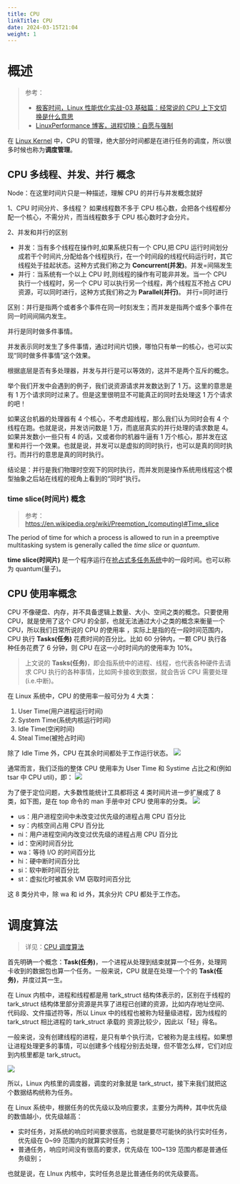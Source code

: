 ```yaml
---
title: CPU
linkTitle: CPU
date: 2024-03-15T21:04
weight: 1
---
```


# 概述

> 参考：
>
> - [极客时间，Linux 性能优化实战-03 基础篇：经常说的 CPU 上下文切换是什么意思](https://time.geekbang.org/column/article/69859)
> - [LinuxPerformance 博客，进程切换：自愿与强制](http://linuxperf.com/?p=209)

在 [Linux Kernel](/docs/1.操作系统/Kernel/Linux%20Kernel/Linux%20Kernel.md) 中，CPU 的管理，绝大部分时间都是在进行任务的调度，所以很多时候也称为**调度管理**。

## CPU 多线程、并发、并行 概念

Node：在这里时间片只是一种描述，理解 CPU 的并行与并发概念就好

1、CPU 时间分片、多线程？
如果线程数不多于 CPU 核心数，会把各个线程都分配一个核心，不需分片，而当线程数多于 CPU 核心数时才会分片。

2、并发和并行的区别

- 并发：当有多个线程在操作时,如果系统只有一个 CPU,把 CPU 运行时间划分成若干个时间片,分配给各个线程执行，在一个时间段的线程代码运行时，其它线程处于挂起状态。这种方式我们称之为 **Concurrent(并发)**。并发=间隔发生
- 并行：当系统有一个以上 CPU 时,则线程的操作有可能非并发。当一个 CPU 执行一个线程时，另一个 CPU 可以执行另一个线程，两个线程互不抢占 CPU 资源，可以同时进行，这种方式我们称之为 **Parallel(并行)**。 并行=同时进行

区别：并行是指两个或者多个事件在同一时刻发生；而并发是指两个或多个事件在同一时间间隔内发生。

并行是同时做多件事情。

并发表示同时发生了多件事情，通过时间片切换，哪怕只有单一的核心，也可以实现“同时做多件事情”这个效果。

根据底层是否有多处理器，并发与并行是可以等效的，这并不是两个互斥的概念。

举个我们开发中会遇到的例子，我们说资源请求并发数达到了 1 万。这里的意思是有 1 万个请求同时过来了。但是这里很明显不可能真正的同时去处理这 1 万个请求的吧！

如果这台机器的处理器有 4 个核心，不考虑超线程，那么我们认为同时会有 4 个线程在跑。也就是说，并发访问数是 1 万，而底层真实的并行处理的请求数是 4。如果并发数小一些只有 4 的话，又或者你的机器牛逼有 1 万个核心，那并发在这里和并行一个效果。也就是说，并发可以是虚拟的同时执行，也可以是真的同时执行。而并行的意思是真的同时执行。

结论是：并行是我们物理时空观下的同时执行，而并发则是操作系统用线程这个模型抽象之后站在线程的视角上看到的“同时”执行。

### time slice(时间片) 概念

> 参考：<https://en.wikipedia.org/wiki/Preemption_(computing)#Time_slice>

The period of time for which a process is allowed to run in a preemptive multitasking system is generally called the _time slice_ or _quantum_.

**time slice(时间片)** 是一个程序运行在[抢占式多任务系统](<https://en.wikipedia.org/wiki/Preemption_(computing)>)中的一段时间。也可以称为 quantum(量子)。

## CPU 使用率概念

CPU 不像硬盘、内存，并不具备逻辑上数量、大小、空间之类的概念。只要使用 CPU，就是使用了这个 CPU 的全部，也就无法通过大小之类的概念来衡量一个 CPU，所以我们日常所说的 CPU 的使用率 ，实际上是指的在一段时间范围内，CPU 执行 **Tasks(任务)** 花费时间的百分比。比如 60 分钟内，一颗 CPU 执行各种任务花费了 6 分钟，则 CPU 在这一小时时间内的使用率为 10%。

> 上文说的 **Tasks(任务)**，即会指系统中的进程、线程，也代表各种硬件去请求 CPU 执行的各种事情，比如网卡接收到数据，就会告诉 CPU 需要处理(i.e.中断)。

在 Linux 系统中，CPU 的使用率一般可分为 4 大类：

1. User Time(用户进程运行时间)
2. System Time(系统内核运行时间)
3. Idle Time(空闲时间)
4. Steal Time(被抢占时间)

除了 Idle Time 外，CPU 在其余时间都处于工作运行状态。
![](https://notes-learning.oss-cn-beijing.aliyuncs.com/srucoz/1616168021555-68fba1de-f5d5-462d-bef6-a78b476521ad.png)

通常而言，我们泛指的整体 CPU 使用率为 User Time 和 Systime 占比之和(例如 tsar 中 CPU util)，即：
![](https://notes-learning.oss-cn-beijing.aliyuncs.com/srucoz/1616168021559-394ecaa6-59db-453a-b5b1-c5ab88193f49.png)

为了便于定位问题，大多数性能统计工具都将这 4 类时间片进一步扩展成了 8 类，如下图，是在 top 命令的 man 手册中对 CPU 使用率的分类。
![](https://notes-learning.oss-cn-beijing.aliyuncs.com/srucoz/1616168021546-ebe53556-f50b-49f2-8477-c10cf2b8f2f5.png)

- us：用户进程空间中未改变过优先级的进程占用 CPU 百分比
- sy：内核空间占用 CPU 百分比
- ni：用户进程空间内改变过优先级的进程占用 CPU 百分比
- id：空闲时间百分比
- wa：等待 I/O 的时间百分比
- hi：硬中断时间百分比
- si：软中断时间百分比
- st：虚拟化时被其余 VM 窃取时间百分比

这 8 类分片中，除 wa 和 id 外，其余分片 CPU 都处于工作态。

# 调度算法

> 详见：[CPU 调度算法](/docs/1.操作系统/Kernel/CPU/调度算法.md)

首先明确一个概念：**Task(任务)**，一个进程从处理到结束就算一个任务，处理网卡收到的数据包也算一个任务。一般来说，CPU 就是在处理一个个的 **Task(任务)**，并度过其一生。

在 Linux 内核中，进程和线程都是用 tark_struct 结构体表示的，区别在于线程的 tark_struct 结构体里部分资源是共享了进程已创建的资源，比如内存地址空间、代码段、文件描述符等，所以 Linux 中的线程也被称为轻量级进程，因为线程的 tark_struct 相比进程的 tark_struct 承载的 资源比较少，因此以「轻」得名。

一般来说，没有创建线程的进程，是只有单个执行流，它被称为是主线程。如果想让进程处理更多的事情，可以创建多个线程分别去处理，但不管怎么样，它们对应到内核里都是 tark_struct。

![](https://notes-learning.oss-cn-beijing.aliyuncs.com/srucoz/1616168021545-596ecf70-ac19-4620-8845-bfe72ef7bdce.jpeg)

所以，Linux 内核里的调度器，调度的对象就是 tark_struct，接下来我们就把这个数据结构统称为任务。

在 Linux 系统中，根据任务的优先级以及响应要求，主要分为两种，其中优先级的数值越小，优先级越高：

- 实时任务，对系统的响应时间要求很高，也就是要尽可能快的执行实时任务，优先级在 0~99 范围内的就算实时任务；
- 普通任务，响应时间没有很高的要求，优先级在 100~139 范围内都是普通任务级别；

也就是说，在 LInux 内核中，实时任务总是比普通任务的优先级要高。
